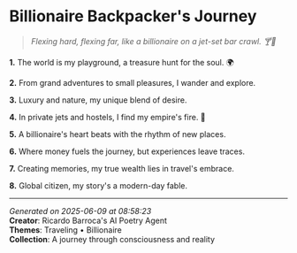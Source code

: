 # Billionaire Backpacker's Journey

> *Flexing hard, flexing far, like a billionaire on a jet-set bar crawl. 🍸💫*

**1.** The world is my playground, a treasure hunt for the soul. 🌍


**2.** From grand adventures to small pleasures, I wander and explore.


**3.** Luxury and nature, my unique blend of desire.


**4.** In private jets and hostels, I find my empire's fire. 💎


**5.** A billionaire's heart beats with the rhythm of new places.


**6.** Where money fuels the journey, but experiences leave traces.


**7.** Creating memories, my true wealth lies in travel's embrace.


**8.** Global citizen, my story's a modern-day fable.



---

*Generated on 2025-06-09 at 08:58:23*  
**Creator**: Ricardo Barroca's AI Poetry Agent  
**Themes**: Traveling • Billionaire  
**Collection**: A journey through consciousness and reality